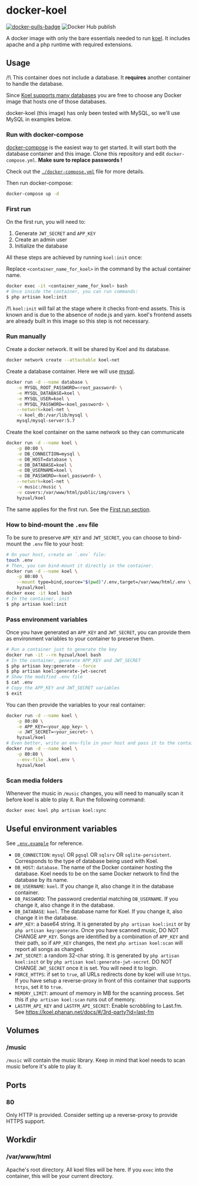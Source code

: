 docker-koel
===========

[![docker-pulls-badge]][docker-hub] ![Docker Hub publish](https://github.com/Hyzual/docker-koel/workflows/Docker%20Hub%20publish/badge.svg?branch=master)

A docker image with only the bare essentials needed to run [koel]. It includes
apache and a php runtime with required extensions.

## Usage

/!\ This container does not include a database. It **requires** another container to handle the database.

Since [Koel supports many databases][koel-requirements] you are free to choose any Docker image that hosts one of those databases.

docker-koel (this image) has only been tested with MySQL, so we'll use MySQL in examples below.


### Run with docker-compose

[docker-compose] is the easiest way to get started. It will start both the database container and this image.
Clone this repository and edit `docker-compose.yml`. **Make sure to replace passwords !**

Check out the [`./docker-compose.yml`][compose] file for more details.

Then run docker-compose:

```bash
docker-compose up -d
```

### First run

On the first run, you will need to:

1. Generate `JWT_SECRET` and `APP_KEY`
2. Create an admin user
3. Initialize the database

All these steps are achieved by running `koel:init` once:

Replace `<container_name_for_koel>` in the command by the actual container name.

```bash
docker exec -it <container_name_for_koel> bash
# Once inside the container, you can run commands:
$ php artisan koel:init
```

/!\ `koel:init` will fail at the stage where it checks front-end assets. This is known and is due to the absence of node.js and yarn. koel's frontend assets are already built in this image so this step is not necessary.


### Run manually

Create a docker network. It will be shared by Koel and its database.

```bash
docker network create --attachable koel-net
```

Create a database container. Here we will use [mysql].

```bash
docker run -d --name database \
    -e MYSQL_ROOT_PASSWORD=<root_password> \
    -e MYSQL_DATABASE=koel \
    -e MYSQL_USER=koel \
    -e MYSQL_PASSWORD=<koel_password> \
    --network=koel-net \
    -v koel_db:/var/lib/mysql \
    mysql/mysql-server:5.7
```

Create the koel container on the same network so they can communicate

```bash
docker run -d --name koel \
    -p 80:80 \
    -e DB_CONNECTION=mysql \
    -e DB_HOST=database \
    -e DB_DATABASE=koel \
    -e DB_USERNAME=koel \
    -e DB_PASSWORD=<koel_password> \
    --network=koel-net \
    -v music:/music \
    -v covers:/var/www/html/public/img/covers \
    hyzual/koel
```

The same applies for the first run. See the [First run section](#first-run).

### How to bind-mount the `.env` file

To be sure to preserve `APP_KEY` and `JWT_SECRET`, you can choose to bind-mount the `.env` file to your host:

```bash
# On your host, create an `.env` file:
touch .env
# Then, you can bind-mount it directly in the container.
docker run -d --name koel \
    -p 80:80 \
    --mount type=bind,source="$(pwd)"/.env,target=/var/www/html/.env \
    hyzual/koel
docker exec -it koel bash
# In the container, init
$ php artisan koel:init
```

### Pass environment variables

Once you have generated an `APP_KEY` and `JWT_SECRET`, you can provide them as environment variables to your container to preserve them.

```bash
# Run a container just to generate the key
docker run -it --rm hyzual/koel bash
# In the container, generate APP_KEY and JWT_SECRET
$ php artisan key:generate --force
$ php artisan koel:generate-jwt-secret
# Show the modified .env file
$ cat .env
# Copy the APP_KEY and JWT_SECRET variables
$ exit
```

You can then provide the variables to your real container:

```bash
docker run -d --name koel \
    -p 80:80 \
    -e APP_KEY=<your_app_key> \
    -e JWT_SECRET=<your_secret> \
    hyzual/koel
# Even better, write an env-file in your host and pass it to the container
docker run -d --name koel \
    -p 80:80 \
    --env-file .koel.env \
    hyzual/koel
```

### Scan media folders

Whenever the music in `/music` changes, you will need to manually scan it before
koel is able to play it. Run the following command:

```bash
docker exec koel php artisan koel:sync
```

## Useful environment variables

See [`.env.example`][koel-env-example] for reference.

- `DB_CONNECTION`: `mysql` OR `pgsql` OR `sqlsrv` OR `sqlite-persistent`. Corresponds to the type of database being used with Koel.
- `DB_HOST`: `database`. The name of the Docker container hosting the database. Koel needs to be on the same Docker network to find the database by its name.
- `DB_USERNAME`: `koel`. If you change it, also change it in the database container.
- `DB_PASSWORD`: The password credential matching `DB_USERNAME`. If you change it, also change it in the database.
- `DB_DATABASE`: `koel`. The database name for Koel. If you change it, also change it in the database.
- `APP_KEY`: a base64 string. It is generated by `php artisan koel:init` or by `php artisan key:generate`. Once you have scanned music, DO NOT CHANGE `APP_KEY`. Songs are identified by a combination of `APP_KEY` and their path, so if `APP_KEY` changes, the next `php artisan koel:scan` will report all songs as changed.
- `JWT_SECRET`: a random 32-char string. It is generated by `php artisan koel:init` or by `php artisan koel:generate-jwt-secret`. DO NOT CHANGE `JWT_SECRET` once it is set. You will need it to login.
- `FORCE_HTTPS`: if set to `true`, all URLs redirects done by koel will use `https`. If you have setup a reverse-proxy in front of this container that supports `https`, set it to `true`.
- `MEMORY_LIMIT`: amount of memory in MB for the scanning process. Set this if `php artisan koel:scan` runs out of memory.
- `LASTFM_API_KEY` and `LASTFM_API_SECRET`: Enable scrobbling to Last.fm. See https://koel.phanan.net/docs/#/3rd-party?id=last-fm

## Volumes

### /music

`/music` will contain the music library. Keep in mind that koel needs to
scan music before it's able to play it.

## Ports

### 80

Only HTTP is provided. Consider setting up a reverse-proxy to provide HTTPS support.

## Workdir

### /var/www/html

Apache's root directory. All koel files will be here. If you `exec` into the container, this will be your current directory.

[koel-env-example]: https://github.com/phanan/koel/blob/v4.1.1/.env.example
[koel-requirements]: https://koel.phanan.net/docs/#/?id=requirements
[koel]: https://koel.phanan.net/
[compose]: ./docker-compose.yml
[mysql]: https://hub.docker.com/r/mysql/mysql-server
[docker-compose]: https://docs.docker.com/compose/

[docker-pulls-badge]: <https://img.shields.io/docker/pulls/hyzual/koel>
[docker-hub]: https://hub.docker.com/r/hyzual/koel
